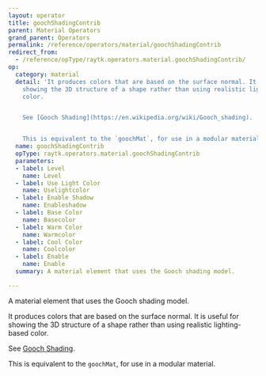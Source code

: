 ```yaml
---
layout: operator
title: goochShadingContrib
parent: Material Operators
grand_parent: Operators
permalink: /reference/operators/material/goochShadingContrib
redirect_from:
  - /reference/opType/raytk.operators.material.goochShadingContrib/
op:
  category: material
  detail: 'It produces colors that are based on the surface normal. It is useful for
    showing the 3D structure of a shape rather than using realistic lighting-based
    color.


    See [Gooch Shading](https://en.wikipedia.org/wiki/Gooch_shading).


    This is equivalent to the `goochMat`, for use in a modular material.'
  name: goochShadingContrib
  opType: raytk.operators.material.goochShadingContrib
  parameters:
  - label: Level
    name: Level
  - label: Use Light Color
    name: Uselightcolor
  - label: Enable Shadow
    name: Enableshadow
  - label: Base Color
    name: Basecolor
  - label: Warm Color
    name: Warmcolor
  - label: Cool Color
    name: Coolcolor
  - label: Enable
    name: Enable
  summary: A material element that uses the Gooch shading model.

---
```



A material element that uses the Gooch shading model.

It produces colors that are based on the surface normal. It is useful for showing the 3D structure of a shape rather than using realistic lighting-based color.

See [Gooch Shading](https://en.wikipedia.org/wiki/Gooch_shading).

This is equivalent to the `goochMat`, for use in a modular material.